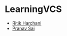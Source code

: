 # LearningVCS

- [Ritik Harchani](https://github.com/harchani-ritik)
- [Pranav Sai](https://github.com/theblackswann)

